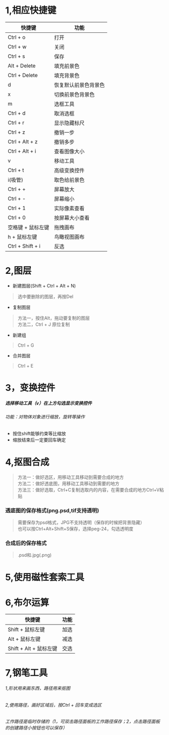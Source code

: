 # 1,相应快捷键

快捷键 |功能
---|---
Ctrl + o | 打开
Ctrl + w | 关闭
Ctrl + s | 保存
Alt + Delete | 填充前景色
Ctrl + Delete | 填充背景色
d | 恢复默认前景色背景色
x | 切换前景色背景色
m | 选框工具
Ctrl + d | 取消选框
Ctrl + r | 显示隐藏标尺
Ctrl + z | 撤销一步
Ctrl + Alt + z | 撤销多步
Ctrl + Alt + i | 查看图像大小
v | 移动工具
Ctrl + t | 高级变换控件
i(吸管) | 取色给前景色
Ctrl + +　| 屏幕放大
Ctrl + - | 屏幕缩小
Ctrl + 1 | 实际像素查看
Ctrl + 0 | 按屏幕大小查看
空格键 + 鼠标左键 | 拖拽画布
h + 鼠标左键 | 鸟瞰视图画布
Ctrl + Shift + i | 反选

# 2,图层
- 新建图层(Shift + Ctrl + Alt + N)
> 选中要删除的图层，再按Del
- 复制图层
> 方法一，按住Alt，拖动要复制的图层  
> 方法二，Ctrl + J 原位复制
- 新建组
> Ctrl + G
- 合并图层
> Ctrl + E


# 3，变换控件

##### 选择移动工具（v）在上方勾选显示变换控件

###### 功能：对物体对象进行缩放，旋转等操作

- 按住shift能够约束等比缩放
- 缩放结束后一定要回车确定


# 4,抠图合成
> 方法一：做好选区，用移动工具移动到需要合成的地方  
> 方法二：做好透底图，用移动工具移动到需要的地方  
> 方法三：做好选取，Ctrl+C复制选取内的内容，在需要合成的地方Ctrl+V粘贴

### 透底图的保存格式(png.psd,tif支持透明)
> 需要保存为psd格式，JPG不支持透明（保存的时候把背景隐藏）  
> 也可以按Ctrl+Alt+Shift+S保存，选择peg-24，勾选透明度  

### 合成后的保存格式
> .psd和.jpg(.png)

# 5,使用磁性套索工具

# 6,布尔运算

快捷键 | 功能
---|---
Shift + 鼠标左键 | 加选
Alt + 鼠标左键 | 减选
Shift + Alt + 鼠标左键 | 交选

# 7,钢笔工具
###### 1,形状用来画东西，路径用来抠图

###### 2,使用路径，画好区域后，按Ctrl + 回车变成选区

###### 工作路径是临时存储的（1，可双击路径面板的工作路径保存；2，点击路径面板的创建路径小按钮也可以保存）